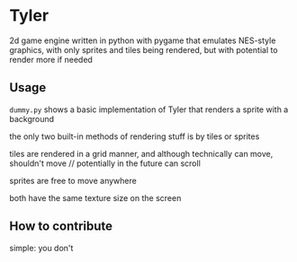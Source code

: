 # Tyler
2d game engine written in python with pygame that emulates NES-style graphics, with only sprites and tiles being rendered, but with potential to render more if needed

## Usage
`dummy.py` shows a basic implementation of Tyler that renders a sprite with a background

the only two built-in methods of rendering stuff is by tiles or sprites

tiles are rendered in a grid manner, and although technically can move, shouldn't move // potentially in the future can scroll

sprites are free to move anywhere

both have the same texture size on the screen

## How to contribute
simple: you don't

